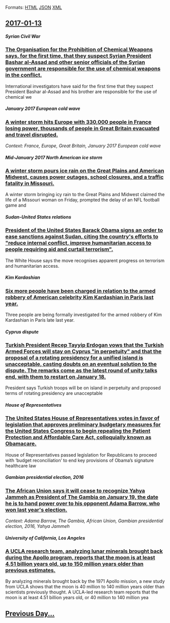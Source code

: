 
Formats: [HTML](2017/01/13/index.html)  [JSON](2017/01/13/index.json)  [XML](2017/01/13/index.xml)  

## [2017-01-13](/news/2017/01/13/index.md)

##### Syrian Civil War
### [The Organisation for the Prohibition of Chemical Weapons says, for the first time, that they suspect Syrian President Bashar al-Assad and other senior officials of the Syrian government are responsible for the use of chemical weapons in the conflict. ](/news/2017/01/13/the-organisation-for-the-prohibition-of-chemical-weapons-says-for-the-first-time-that-they-suspect-syrian-president-bashar-al-assad-and-ot.md)
 International investigators have said for the first time that they suspect President Bashar al-Assad and his brother are responsible for the use of chemical we

##### January 2017 European cold wave
### [A winter storm hits Europe with 330,000 people in France losing power, thousands of people in Great Britain evacuated and travel disrupted. ](/news/2017/01/13/a-winter-storm-hits-europe-with-330-000-people-in-france-losing-power-thousands-of-people-in-great-britain-evacuated-and-travel-disrupted.md)
_Context: France, Europe, Great Britain, January 2017 European cold wave_

##### Mid-January 2017 North American ice storm
### [A winter storm pours ice rain on the Great Plains and American Midwest, causes power outages, school closures, and a traffic fatality in Missouri. ](/news/2017/01/13/a-winter-storm-pours-ice-rain-on-the-great-plains-and-american-midwest-causes-power-outages-school-closures-and-a-traffic-fatality-in-mis.md)
 A winter storm bringing icy rain to the Great Plains and Midwest claimed the life of a Missouri woman on Friday, prompted the delay of an NFL football game and

##### Sudan-United States relations
### [President of the United States Barack Obama signs an order to ease sanctions against Sudan, citing the country's efforts to "reduce internal conflict, improve humanitarian access to people requiring aid and curtail terrorism". ](/news/2017/01/13/president-of-the-united-states-barack-obama-signs-an-order-to-ease-sanctions-against-sudan-citing-the-country-s-efforts-to-reduce-internal.md)
The White House says the move recognises apparent progress on terrorism and humanitarian access.

##### Kim Kardashian
### [Six more people have been charged in relation to the armed robbery of American celebrity Kim Kardashian in Paris last year. ](/news/2017/01/13/six-more-people-have-been-charged-in-relation-to-the-armed-robbery-of-american-celebrity-kim-kardashian-in-paris-last-year.md)
Three people are being formally investigated for the armed robbery of Kim Kardashian in Paris late last year.

##### Cyprus dispute
### [Turkish President Recep Tayyip Erdogan vows that the Turkish Armed Forces will stay on Cyprus "in perpetuity" and that the proposal of a rotating presidency for a unified island is unacceptable, casting doubts on an eventual solution to the dispute. The remarks come as the latest round of unity talks end, with them to restart on January 18. ](/news/2017/01/13/turkish-president-recep-tayyip-erdoaan-vows-that-the-turkish-armed-forces-will-stay-on-cyprus-in-perpetuity-and-that-the-proposal-of-a-ro.md)
President says Turkish troops will be on island in perpetuity and proposed terms of rotating presidency are unacceptable

##### House of Representatives
### [The United States House of Representatives votes in favor of legislation that approves preliminary budgetary measures for the United States Congress to begin repealing the Patient Protection and Affordable Care Act, colloquially known as Obamacare. ](/news/2017/01/13/the-united-states-house-of-representatives-votes-in-favor-of-legislation-that-approves-preliminary-budgetary-measures-for-the-united-states.md)
House of Representatives passed legislation for Republicans to proceed with ‘budget reconciliation’ to end key provisions of Obama’s signature healthcare law

##### Gambian presidential election, 2016
### [The African Union says it will cease to recognize Yahya Jammeh as President of The Gambia on January 19, the date he is to hand power over to his opponent Adama Barrow, who won last year's election. ](/news/2017/01/13/the-african-union-says-it-will-cease-to-recognize-yahya-jammeh-as-president-of-the-gambia-on-january-19-the-date-he-is-to-hand-power-over-t.md)
_Context: Adama Barrow, The Gambia, African Union, Gambian presidential election, 2016, Yahya Jammeh_

##### University of California, Los Angeles
### [A UCLA research team, analyzing lunar minerals brought back during the Apollo program, reports that the moon is at least 4.51 billion years old, up to 150 million years older than previous estimates.](/news/2017/01/13/a-ucla-research-team-analyzing-lunar-minerals-brought-back-during-the-apollo-program-reports-that-the-moon-is-at-least-4-51-billion-years.md)
By analyzing minerals brought back by the 1971 Apollo mission, a new study from UCLA shows that the moon is 40 million to 140 million years older than scientists previously thought. A UCLA-led research team reports that the moon is at least 4.51 billion years old, or 40 million to 140 million yea

## [Previous Day...](/news/2017/01/12/index.md)

